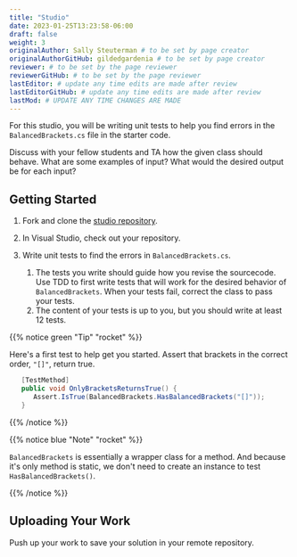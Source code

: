 ```yaml
---
title: "Studio"
date: 2023-01-25T13:23:58-06:00
draft: false
weight: 3
originalAuthor: Sally Steuterman # to be set by page creator
originalAuthorGitHub: gildedgardenia # to be set by page creator
reviewer: # to be set by the page reviewer
reviewerGitHub: # to be set by the page reviewer
lastEditor: # update any time edits are made after review
lastEditorGitHub: # update any time edits are made after review
lastMod: # UPDATE ANY TIME CHANGES ARE MADE
---
```


For this studio, you will be writing unit tests to help you find 
errors in the `BalancedBrackets.cs` file in the starter code.

Discuss with your fellow students and TA how the given class should behave.
What are some examples of input? What would the desired output be for each input?

## Getting Started

1. Fork and clone the [studio repository](https://github.com/LaunchCodeEducation/csharp-web-dev-unittesting-studio).
1. In Visual Studio, check out your repository.
1. Write unit tests to find the errors in `BalancedBrackets.cs`.
   
   1. The tests you write should guide how you revise the sourcecode. Use TDD to 
      first write tests that will work for the desired behavior of `BalancedBrackets`.
      When your tests fail, correct the class to pass your tests.
   1. The content of your tests is up to you, but you should write at least 12 tests.

{{% notice green "Tip" "rocket" %}}

   Here's a first test to help get you started. Assert that brackets in the correct order, `"[]"`, return true.

   ```csharp
      [TestMethod]
      public void OnlyBracketsReturnsTrue() {
         Assert.IsTrue(BalancedBrackets.HasBalancedBrackets("[]"));
      }
   ```

{{% /notice %}}

{{% notice blue "Note" "rocket" %}}

   `BalancedBrackets` is essentially a wrapper class for a method. And 
   because it's only method is static, we don't need to create an instance
   to test `HasBalancedBrackets()`.

{{% /notice %}}

## Uploading Your Work

Push up your work to save your solution in your remote repository.